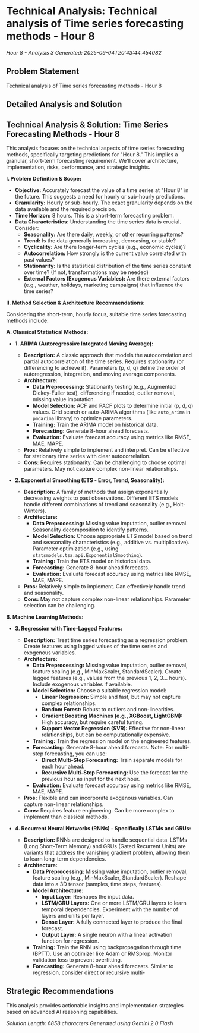 # Technical Analysis: Technical analysis of Time series forecasting methods - Hour 8
*Hour 8 - Analysis 3*
*Generated: 2025-09-04T20:43:44.454082*

## Problem Statement
Technical analysis of Time series forecasting methods - Hour 8

## Detailed Analysis and Solution
## Technical Analysis & Solution: Time Series Forecasting Methods - Hour 8

This analysis focuses on the technical aspects of time series forecasting methods, specifically targeting predictions for "Hour 8." This implies a granular, short-term forecasting requirement.  We'll cover architecture, implementation, risks, performance, and strategic insights.

**I. Problem Definition & Scope:**

* **Objective:** Accurately forecast the value of a time series at "Hour 8" in the future. This suggests a need for hourly or sub-hourly predictions.
* **Granularity:** Hourly or sub-hourly.  The exact granularity depends on the data available and the required precision.
* **Time Horizon:** 8 hours. This is a short-term forecasting problem.
* **Data Characteristics:** Understanding the time series data is crucial.  Consider:
    * **Seasonality:**  Are there daily, weekly, or other recurring patterns?
    * **Trend:** Is the data generally increasing, decreasing, or stable?
    * **Cyclicality:** Are there longer-term cycles (e.g., economic cycles)?
    * **Autocorrelation:** How strongly is the current value correlated with past values?
    * **Stationarity:** Is the statistical distribution of the time series constant over time? (If not, transformations may be needed)
    * **External Factors (Exogenous Variables):** Are there external factors (e.g., weather, holidays, marketing campaigns) that influence the time series?

**II. Method Selection & Architecture Recommendations:**

Considering the short-term, hourly focus, suitable time series forecasting methods include:

**A. Classical Statistical Methods:**

* **1. ARIMA (Autoregressive Integrated Moving Average):**
    * **Description:** A classic approach that models the autocorrelation and partial autocorrelation of the time series. Requires stationarity (or differencing to achieve it).  Parameters (p, d, q) define the order of autoregression, integration, and moving average components.
    * **Architecture:**
        * **Data Preprocessing:** Stationarity testing (e.g., Augmented Dickey-Fuller test), differencing if needed, outlier removal, missing value imputation.
        * **Model Selection:**  ACF and PACF plots to determine initial (p, d, q) values.  Grid search or auto-ARIMA algorithms (like `auto_arima` in `pmdarima` library) to optimize parameters.
        * **Training:** Train the ARIMA model on historical data.
        * **Forecasting:**  Generate 8-hour ahead forecasts.
        * **Evaluation:** Evaluate forecast accuracy using metrics like RMSE, MAE, MAPE.
    * **Pros:** Relatively simple to implement and interpret.  Can be effective for stationary time series with clear autocorrelation.
    * **Cons:** Requires stationarity.  Can be challenging to choose optimal parameters.  May not capture complex non-linear relationships.

* **2. Exponential Smoothing (ETS - Error, Trend, Seasonality):**
    * **Description:**  A family of methods that assign exponentially decreasing weights to past observations.  Different ETS models handle different combinations of trend and seasonality (e.g., Holt-Winters).
    * **Architecture:**
        * **Data Preprocessing:**  Missing value imputation, outlier removal.  Seasonality decomposition to identify patterns.
        * **Model Selection:** Choose appropriate ETS model based on trend and seasonality characteristics (e.g., additive vs. multiplicative).  Parameter optimization (e.g., using `statsmodels.tsa.api.ExponentialSmoothing`).
        * **Training:** Train the ETS model on historical data.
        * **Forecasting:**  Generate 8-hour ahead forecasts.
        * **Evaluation:** Evaluate forecast accuracy using metrics like RMSE, MAE, MAPE.
    * **Pros:**  Relatively simple to implement.  Can effectively handle trend and seasonality.
    * **Cons:**  May not capture complex non-linear relationships.  Parameter selection can be challenging.

**B. Machine Learning Methods:**

* **3. Regression with Time-Lagged Features:**
    * **Description:**  Treat time series forecasting as a regression problem.  Create features using lagged values of the time series and exogenous variables.
    * **Architecture:**
        * **Data Preprocessing:**  Missing value imputation, outlier removal, feature scaling (e.g., MinMaxScaler, StandardScaler).  Create lagged features (e.g., values from the previous 1, 2, 3... hours).  Include exogenous variables if available.
        * **Model Selection:** Choose a suitable regression model:
            * **Linear Regression:**  Simple and fast, but may not capture complex relationships.
            * **Random Forest:**  Robust to outliers and non-linearities.
            * **Gradient Boosting Machines (e.g., XGBoost, LightGBM):**  High accuracy, but require careful tuning.
            * **Support Vector Regression (SVR):**  Effective for non-linear relationships, but can be computationally expensive.
        * **Training:** Train the regression model on the engineered features.
        * **Forecasting:**  Generate 8-hour ahead forecasts.  Note:  For multi-step forecasting, you can use:
            * **Direct Multi-Step Forecasting:** Train separate models for each hour ahead.
            * **Recursive Multi-Step Forecasting:**  Use the forecast for the previous hour as input for the next hour.
        * **Evaluation:** Evaluate forecast accuracy using metrics like RMSE, MAE, MAPE.
    * **Pros:**  Flexible and can incorporate exogenous variables.  Can capture non-linear relationships.
    * **Cons:**  Requires feature engineering.  Can be more complex to implement than classical methods.

* **4. Recurrent Neural Networks (RNNs) - Specifically LSTMs and GRUs:**
    * **Description:**  RNNs are designed to handle sequential data.  LSTMs (Long Short-Term Memory) and GRUs (Gated Recurrent Units) are variants that address the vanishing gradient problem, allowing them to learn long-term dependencies.
    * **Architecture:**
        * **Data Preprocessing:**  Missing value imputation, outlier removal, feature scaling (e.g., MinMaxScaler, StandardScaler).  Reshape data into a 3D tensor (samples, time steps, features).
        * **Model Architecture:**
            * **Input Layer:** Reshapes the input data.
            * **LSTM/GRU Layers:**  One or more LSTM/GRU layers to learn temporal dependencies.  Experiment with the number of layers and units per layer.
            * **Dense Layer:**  A fully connected layer to produce the final forecast.
            * **Output Layer:**  A single neuron with a linear activation function for regression.
        * **Training:** Train the RNN using backpropagation through time (BPTT).  Use an optimizer like Adam or RMSprop.  Monitor validation loss to prevent overfitting.
        * **Forecasting:**  Generate 8-hour ahead forecasts.  Similar to regression, consider direct or recursive multi-

## Strategic Recommendations
This analysis provides actionable insights and implementation strategies
based on advanced AI reasoning capabilities.

*Solution Length: 6858 characters*
*Generated using Gemini 2.0 Flash*
